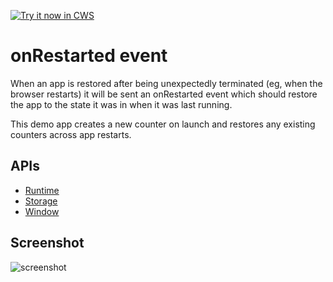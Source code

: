 <a target="_blank" href="https://chrome.google.com/webstore/detail/ljngdccbopfaompkjfhepllagnijbdne">![Try it now in CWS](https://raw.github.com/GoogleChrome/chrome-app-samples/master/tryitnowbutton.png "Click here to install this sample from the Chrome Web Store")</a>


# onRestarted event

When an app is restored after being unexpectedly terminated (eg, when the browser restarts) it will be sent an onRestarted event which should restore the app to the state it was in when it was last running.

This demo app creates a new counter on launch and restores any existing counters across app restarts.


## APIs

* [Runtime](http://developer.chrome.com/apps/app.runtime.html)
* [Storage](http://developer.chrome.com/apps/storage.html)
* [Window](http://developer.chrome.com/apps/app.window.html)
     
## Screenshot
![screenshot](/apps/samples/restarted-demo/assets/screenshot_1280_800.png)

